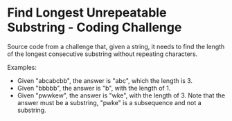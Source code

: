 # Find Longest Unrepeatable Substring - Coding Challenge
Source code from a challenge that, given a string, it needs to find the length of the longest consecutive substring without repeating characters.

Examples:
- Given "abcabcbb", the answer is "abc", which the length is 3.
- Given "bbbbb", the answer is "b", with the length of 1.
- Given "pwwkew", the answer is "wke", with the length of 3. Note that the answer must be a substring, "pwke" is a subsequence and not a substring.
